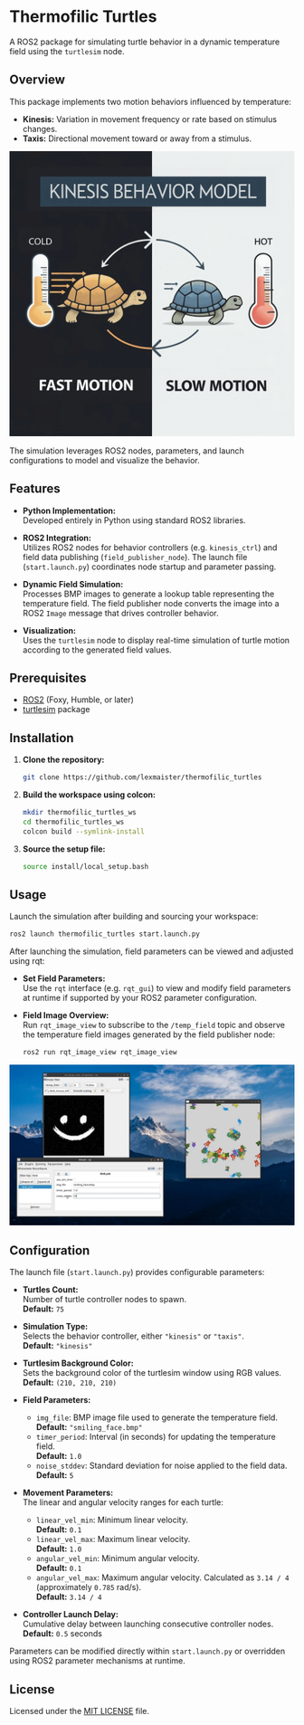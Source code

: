 # Thermofilic Turtles

A ROS2 package for simulating turtle behavior in a dynamic temperature field using the `turtlesim` node.

## Overview

This package implements two motion behaviors influenced by temperature:
- **Kinesis:** Variation in movement frequency or rate based on stimulus changes.
- **Taxis:** Directional movement toward or away from a stimulus.

![Kinesis Behavior Diagram](docs/kinesis_behavior_diagram.png)

The simulation leverages ROS2 nodes, parameters, and launch configurations to model and visualize the behavior.

## Features

- **Python Implementation:**  
  Developed entirely in Python using standard ROS2 libraries.

- **ROS2 Integration:**  
  Utilizes ROS2 nodes for behavior controllers (e.g. `kinesis_ctrl`) and field data publishing (`field_publisher_node`). The launch file (`start.launch.py`) coordinates node startup and parameter passing.

- **Dynamic Field Simulation:**  
  Processes BMP images to generate a lookup table representing the temperature field. The field publisher node converts the image into a ROS2 `Image` message that drives controller behavior.

- **Visualization:**  
  Uses the `turtlesim` node to display real-time simulation of turtle motion according to the generated field values.

## Prerequisites

- [ROS2](https://index.ros.org/doc/ros2/) (Foxy, Humble, or later)
- [turtlesim](https://index.ros.org/p/turtlesim/) package

## Installation

1. **Clone the repository:**
    ```sh
    git clone https://github.com/lexmaister/thermofilic_turtles
    ```
2. **Build the workspace using colcon:**
    ```sh
    mkdir thermofilic_turtles_ws
    cd thermofilic_turtles_ws
    colcon build --symlink-install
    ```
3. **Source the setup file:**
    ```sh
    source install/local_setup.bash
    ```

## Usage

Launch the simulation after building and sourcing your workspace:
```sh
ros2 launch thermofilic_turtles start.launch.py
```

After launching the simulation, field parameters can be viewed and adjusted using rqt:
- **Set Field Parameters:**  
  Use the `rqt` interface (e.g. `rqt_gui`) to view and modify field parameters at runtime if supported by your ROS2 parameter configuration.
  
- **Field Image Overview:**  
  Run `rqt_image_view` to subscribe to the `/temp_field` topic and observe the temperature field images generated by the field publisher node:
    ```sh
    ros2 run rqt_image_view rqt_image_view
    ```

![Kinesis Simulation Example](docs/kinesis_behavior_example.png)

## Configuration

The launch file (`start.launch.py`) provides configurable parameters:

- **Turtles Count:**  
  Number of turtle controller nodes to spawn.  
  **Default:** `75`

- **Simulation Type:**  
  Selects the behavior controller, either `"kinesis"` or `"taxis"`.  
  **Default:** `"kinesis"`

- **Turtlesim Background Color:**  
  Sets the background color of the turtlesim window using RGB values.  
  **Default:** `(210, 210, 210)`

- **Field Parameters:**  
  - `img_file`: BMP image file used to generate the temperature field.  
    **Default:** `"smiling_face.bmp"`
  - `timer_period`: Interval (in seconds) for updating the temperature field.  
    **Default:** `1.0`
  - `noise_stddev`: Standard deviation for noise applied to the field data.  
    **Default:** `5`

- **Movement Parameters:**  
  The linear and angular velocity ranges for each turtle:
  - `linear_vel_min`: Minimum linear velocity.  
    **Default:** `0.1`
  - `linear_vel_max`: Maximum linear velocity.  
    **Default:** `1.0`
  - `angular_vel_min`: Minimum angular velocity.  
    **Default:** `0.1`
  - `angular_vel_max`: Maximum angular velocity. Calculated as `3.14 / 4` (approximately `0.785` rad/s).  
    **Default:** `3.14 / 4`

- **Controller Launch Delay:**  
  Cumulative delay between launching consecutive controller nodes.  
  **Default:** `0.5` seconds

Parameters can be modified directly within `start.launch.py` or overridden using ROS2 parameter mechanisms at runtime.

## License

Licensed under the [MIT LICENSE](LICENSE) file.
